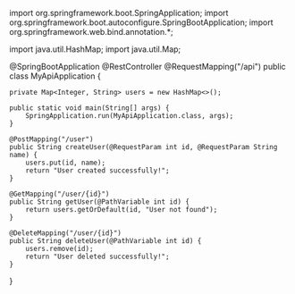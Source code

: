 import org.springframework.boot.SpringApplication;
import org.springframework.boot.autoconfigure.SpringBootApplication;
import org.springframework.web.bind.annotation.*;

import java.util.HashMap;
import java.util.Map;

@SpringBootApplication
@RestController
@RequestMapping("/api")
public class MyApiApplication {

    private Map<Integer, String> users = new HashMap<>();

    public static void main(String[] args) {
        SpringApplication.run(MyApiApplication.class, args);
    }

    @PostMapping("/user")
    public String createUser(@RequestParam int id, @RequestParam String name) {
        users.put(id, name);
        return "User created successfully!";
    }

    @GetMapping("/user/{id}")
    public String getUser(@PathVariable int id) {
        return users.getOrDefault(id, "User not found");
    }

    @DeleteMapping("/user/{id}")
    public String deleteUser(@PathVariable int id) {
        users.remove(id);
        return "User deleted successfully!";
    }
}
